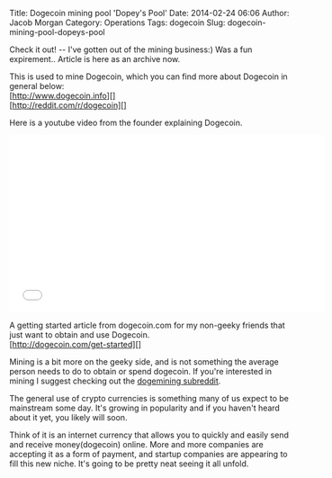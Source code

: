 Title: Dogecoin mining pool 'Dopey's Pool'
Date: 2014-02-24 06:06
Author: Jacob Morgan
Category: Operations
Tags: dogecoin
Slug: dogecoin-mining-pool-dopeys-pool

Check it out! -- I've gotten out of the mining business:) Was a fun expirement.. Article is here as an archive now.

This is used to mine Dogecoin, which you can find more about Dogecoin in
general below:  
[http://www.dogecoin.info][]  
[http://reddit.com/r/dogecoin][]

Here is a youtube video from the founder explaining Dogecoin.  

<iframe width="560" height="315" src="//www.youtube.com/embed/7SkMT3WqzLM" frameborder="0" allowfullscreen></iframe>

A getting started article from dogecoin.com for my non-geeky friends
that just want to obtain and use Dogecoin.  
[http://dogecoin.com/get-started][]

Mining is a bit more on the geeky side, and is not something the average
person needs to do to obtain or spend dogecoin. If you're interested in
mining I suggest checking out the [dogemining subreddit][].

The general use of crypto currencies is something many of us expect to
be mainstream some day. It's growing in popularity and if you haven't
heard about it yet, you likely will soon.

Think of it is an internet currency that allows you to quickly and
easily send and receive money(dogecoin) online. More and more companies
are accepting it as a form of payment, and startup companies are
appearing to fill this new niche. It's going to be pretty neat seeing it
all unfold.

  [http://dopey.io]: http://www.dopey.io "Dopey's Pool"
  [http://www.dogecoin.info]: http://www.dogecoin.com
    "Dogecoin Official Site"
  [http://reddit.com/r/dogecoin]: http://www.reddit.com/r/dogecoin
    "Dogecoin on Reddit"
  [http://dogecoin.com/get-started]: http://dogecoin.com/get-started
    "Getting Started Dogecoin"
  [dogemining subreddit]: http://www.reddit.com/r/dogemining/wiki/index/mining_guide
    "Mining Guide"
